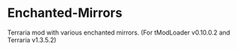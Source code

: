# Enchanted-Mirrors
Terraria mod with various enchanted mirrors. (For tModLoader v0.10.0.2 and Terraria v1.3.5.2)
